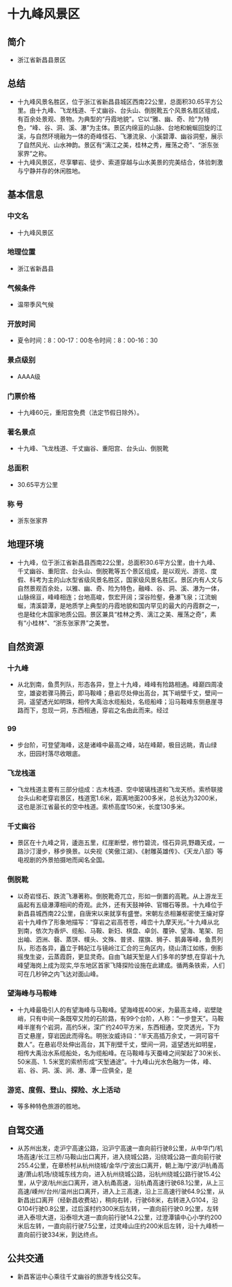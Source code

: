 # 十九峰风景区
## 简介
- 浙江省新昌县景区
## 总结
- 十九峰风景名胜区，位于浙江省新昌县城区西南22公里，总面积30.65平方公里。由十九峰、飞龙栈道、千丈幽谷、台头山、倒脱靴五个风景名胜区组成，有百余处景观、景物。为典型的“丹霞地貌”。它以“雅、幽、奇、险”为特色，“峰、谷、洞、溪、瀑”为主体。景区内绵亘的山脉、台地和蜿蜒回旋的江溪，与自然环境融为一体的奇峰怪石、飞瀑流泉、小溪碧潭、幽谷洞壑，展示了自然风光、山水神韵。景区有“漓江之美，桂林之秀，雁荡之奇”、“浙东张家界”之称。
- 十九峰风景区，尽享攀岩、徒步、索道穿越与山水美景的完美结合，体验刺激与宁静并存的休闲胜地。
## 基本信息
### 中文名
- 十九峰风景区
### 地理位置
- 浙江省新昌县
### 气候条件
- 温带季风气候
### 开放时间
- 夏令时间：8：00-17：00冬令时间：8：00-16：30
### 景点级别
- AAAA级
### 门票价格
- 十九峰60元，重阳宫免费（法定节假日除外）。
### 著名景点
- 十九峰、飞龙栈道、千丈幽谷、重阳宫、台头山、倒脱靴
### 总面积
- 30.65平方公里
### 称    号
- 浙东张家界
## 地理环境
- 十九峰，位于浙江省新昌县西南22公里，总面积30.6平方公里，由十九峰、千丈幽谷、重阳宫、台头山、倒脱靴等五个景区组成，是以观光、游览、度假、科考为主的山水型省级风景名胜区，国家级风景名胜区。景区内有人文与自然景观百余处，以雅、幽、奇、险为特色，融峰、谷、洞、溪、瀑为一体，山脉绵亘，峰峰相连；台地高峻，恢宏开阔；深谷险壑，叠瀑飞泉；江流蜿蜒，清溪碧潭，是地质学上典型的丹霞地貌和国内罕见的最大的丹霞群之一，也是硅化木国家地质公园。景区兼具“桂林之秀、漓江之美、雁荡之奇”，素有“小桂林”、“浙东张家界”之美誉。
## 自然资源
### 十九峰
- 从北到南，鱼贯列队，形态各异，登上十九峰，峰峰有险路相通。峰巅四周凌空，雄姿若骤马腾云，即马鞍峰；悬岩尽处伸出高台，其下峭壁千丈，壁间一洞，遥望透光如明珠，相传大禹治水缆船处，名缆船峰；沿马鞍峰东侧悬崖寻路而下，忽现一洞，东西相通，穿岩之名由此而来。经过
### 99
- 步台阶，可登望海峰，这是诸峰中最高之峰，站在峰颠，极目远眺，青山绿水，田园村落尽收眼底。
### 飞龙栈道
- 飞龙栈道主要有三部分组成：古木栈道、空中玻璃栈道和飞龙天桥。索桥联接台头山和老穿岩景区，栈道宽1.6米，距离地面200多米，总长达为3200米，这也是浙江省最长的空中栈道。索桥高度150米，长度130多米。
### 千丈幽谷
- 景区在十九峰之背，逶迤五里，红崖断壁，修竹碧流，怪石异洞,野趣天成，一路沙汀漫步，移步换景。以央视《笑傲江湖》、《射雕英雄传》、《天龙八部》等电视剧的外景拍摄地而闻名全国。
### 倒脱靴
- 以奇岩怪石、跌流飞瀑著称。倒脱靴奇兀立，形如一倒置的高靴。从上游龙王庙起有五级瀑潭相间的奇观。此外，还有天鼓神钟、官帽石等景。十九峰位于新昌县城西南22公里，自唐宋以来就享有盛誉。宋朝左丞相兼枢密使王爚对穿岩十九峰作了形象地描写：“穿岩之岩高苍苍，峰峦十九摩天光。”十九峰从北到南，依次为香炉、缆船、马鞍、新妇、棋盘、卓剑、覆钟、望海、笔架、阳出岫、泗洲、磬、蒸饼、幞头、文殊、普贤、摆旗、狮子、鹅鼻等峰，鱼贯列队，形态各异，矗立于韩妃江与镜岭江汇合的三角区内，绕山清江如练，倒影摇曳生姿，云蒸霞蔚，更显灵奇。自由飞越天堑是人们多年的梦想,在穿岩十九峰望海岗上成为现实,华东地区首家飞降探险设施在此建成。循两条铁索，人们可在几秒钟之内飞达对面山峰。
### 望海峰与马鞍峰
- 十九峰最吸引人的有望海峰与马鞍峰。望海峰拔400米，为最高主峰，岩壁陡峭，只有中间一条既窄又险的石阶路，有99个台阶，人称：“一步登天”。马鞍峰半崖有个岩洞，高约5米，深广约240平方米，东西相通，空灵透光，下为百丈悬崖，穿岩因此而得名。明张汝威诗曰：“半天高插万余丈，一洞可容千数人”。在悬岩尽处伸出高台，其下削壁千丈，壁间一洞，遥望透光如明星，相传大禹治水系缆船处，名为缆船峰。在马鞍峰与天蚕峰之间架起了30米长、50米高、1. 5米宽的索桥形成“天堑通途”。十九峰山光水色融为一体，峰、岩、谷、洞、溪、涧、瀑、潭一应俱全，是
### 游览、度假、登山、探险、水上活动
- 等多种特色旅游的胜地。
## 自驾交通
- 从苏州出发，走沪宁高速公路，沿沪宁高速一直向前行驶8公里，从中华门/机场高速/长江三桥/马鞍山出口离开，进入绕城公路，沿绕城公路一直向前行驶255.4公里，在章桥村从杭州绕城/金华/宁波出口离开，朝上海/宁波/沪杭甬高速/萧山机场/绕城东线方向，进入杭州绕城公路，沿杭州绕城公路行驶15.4公里，从宁波/杭州出口离开，进入杭甬高速，沿杭甬高速行驶68.1公里，从上三高速/嵊州/台州/温州出口离开，进入上三高速，沿上三高速行驶64.9公里，从新昌出口离开（经新昌收费站），稍向右转，行驶68米，右转进入G104，沿G104行驶0.8公里，过后溪村约300米后左转，一直向前行驶0.9公里，左转进入泰坦大道，沿泰坦大道一直向前行驶14.2公里，过澄潭镇中心小学约200米后左转，一直向前行驶7.5公里，过灵峰山庄约200米后左转，沿十九峰桥一直向前行驶334米，到达终点。
## 公共交通
- 新昌客运中心乘往千丈幽谷的旅游专线公交车。